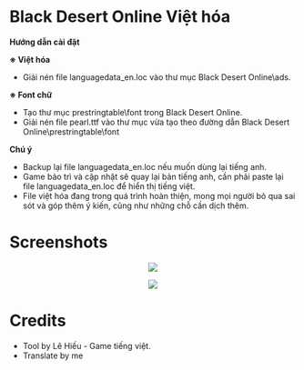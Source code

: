 # Black Desert Online Việt hóa
**Hướng dẫn cài đặt**

**※ Việt hóa**
- Giải nén file languagedata_en.loc vào thư mục Black Desert Online\ads.

**※ Font chữ**
- Tạo thư mục prestringtable\font trong Black Desert Online.
- Giải nén file pearl.ttf vào thư mục vừa tạo theo đường dẫn Black Desert Online\prestringtable\font

**Chú ý**
- Backup lại file languagedata_en.loc nếu muốn dùng lại tiếng anh.
- Game bảo trì và cập nhật sẽ quay lại bản tiếng anh, cần phải paste lại file languagedata_en.loc để hiển thị tiếng việt.
- File việt hóa đang trong quá trình hoàn thiện, mong mọi người bỏ qua sai sót và góp thêm ý kiến, cũng như những chỗ cần dịch thêm.

# Screenshots
<p align="center">
  <img width="" height="" src="https://i.imgur.com/yTBf0b4.png">
</p>

<p align="center">
  <img width="" height="" src="https://i.imgur.com/WgAoxQI.png">
</p>

# Credits
- Tool by Lê Hiếu - Game tiếng việt.
- Translate by me
